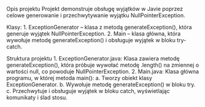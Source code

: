 Opis projektu
    Projekt demonstruje obsługę wyjątków w Javie poprzez celowe generowanie i przechwytywanie wyjątku NullPointerException. 

Klasy:
    1. ExceptionGenerator – klasa z metodą generateException(), która generuje wyjątek NullPointerException.
    2. Main – klasa główna, która wywołuje metodę generateException() i obsługuje wyjątek w bloku try-catch.

Struktura projektu
    1. ExceptionGenerator.java:
        Klasa zawiera metodę generateException(), która próbuje wywołać metodę .length() na zmiennej o wartości null, co powoduje NullPointerException.
    2. Main.java:
        Klasa główna programu, w której metoda main():
        a. Tworzy obiekt klasy ExceptionGenerator.
        b. Wywołuje metodę generateException() w bloku try.
        c. Przechwytuje i obsługuje wyjątek w bloku catch, wyświetlając komunikaty i ślad stosu.
